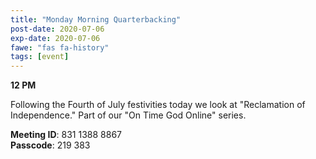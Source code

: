```yaml
---
title: "Monday Morning Quarterbacking"
post-date: 2020-07-06
exp-date: 2020-07-06
fawe: "fas fa-history"
tags: [event]
---
```

**12 PM**

Following the Fourth of July festivities today we look at "Reclamation of Independence." Part of our "On Time God Online" series.

<p class="text-danger"><b>Meeting ID</b>: 831 1388 8867
<br>
<b>Passcode</b>: 219 383
</p>